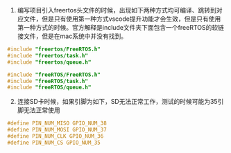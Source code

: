 1. 编写项目引入freertos头文件的时候，出现如下两种方式均可编译、跳转到对应文件，但是只有使用第一种方式vscode提升功能才会生效，但是只有使用第一种方式的时候。官方解释是include文件夹下面包含一个freeRTOS的软链接文件，但是在mac系统中并没有找到。
```c fold
#include "freertos/FreeRTOS.h"
#include "freertos/task.h"
#include "freertos/queue.h"

#include "freeRTOS/FreeRTOS.h"
#include "freeRTOS/task.h"
#include "freeRTOS/queue.h"
```
2. 连接SD卡时候，如果引脚为如下，SD无法正常工作，测试的时候可能为35引脚无法正常使用
```c fold
#define PIN_NUM_MISO GPIO_NUM_38
#define PIN_NUM_MOSI GPIO_NUM_37
#define PIN_NUM_CLK GPIO_NUM_36
#define PIN_NUM_CS GPIO_NUM_35
```